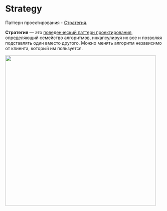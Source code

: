 # Strategy
Паттерн проектирования - 
<a href="https://ru.wikipedia.org/wiki/Стратегия_(шаблон_проектирования)">Стратегия</a>.

**Стратегия** — это <a href="https://ru.wikipedia.org/wiki/Поведенческие_шаблоны_проектирования">
поведенческий паттерн проектирования</a>, 
определяющий  семейство алгоритмов,
инкапсулируя их все и позволяя подставлять один вместо другого.
Можно менять алгоритм независимо от клиента, который им пользуется.

<img src="https://i.ibb.co/Pzw7xbn/strategy.png" width="480px">